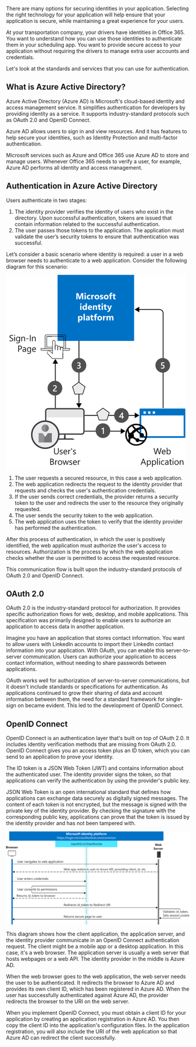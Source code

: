 There are many options for securing identities in your application. Selecting the right technology for your application will help ensure that your application is secure, while maintaining a great experience for your users.

At your transportation company, your drivers have identities in Office 365. You want to understand how you can use those identities to authenticate them in your scheduling app. You want to provide secure access to your application without requiring the drivers to manage extra user accounts and credentials.

Let's look at the standards and services that you can use for authentication.

## What is Azure Active Directory?

Azure Active Directory (Azure AD) is Microsoft's cloud-based identity and access management service. It simplifies authentication for developers by providing identity as a service. It supports industry-standard protocols such as OAuth 2.0 and OpenID Connect. 

Azure AD allows users to sign in and view resources. And it has features to help secure your identities, such as Identity Protection and multi-factor authentication.

Microsoft services such as Azure and Office 365 use Azure AD to store and manage users. Whenever Office 365 needs to verify a user, for example, Azure AD performs all identity and access management.

## Authentication in Azure Active Directory

Users authenticate in two stages:

1. The identity provider verifies the identity of users who exist in the directory. Upon successful authentication, tokens are issued that contain information related to the successful authentication.
1. The user passes those tokens to the application. The application must validate the user’s security tokens to ensure that authentication was successful.

Let’s consider a basic scenario where identity is required: a user in a web browser needs to authenticate to a web application. Consider the following diagram for this scenario:

![Screenshot that shows a basic scenario where identity is required](../media/2-azure-ad-open-id-connect.svg)

1. The user requests a secured resource, in this case a web application.
1. The web application redirects the request to the identity provider that requests and checks the user's authentication credentials. 
1. If the user sends correct credentials, the provider returns a security token to the user and redirects the user to the resource they originally requested.
1. The user sends the security token to the web application.
1. The web application uses the token to verify that the identity provider has performed the authentication.

After this process of authentication, in which the user is positively identified, the web application must authorize the user's access to resources. Authorization is the process by which the web application checks whether the user is permitted to access the requested resource.

This communication flow is built upon the industry-standard protocols of OAuth 2.0 and OpenID Connect.

## OAuth 2.0

OAuth 2.0 is the industry-standard protocol for authorization. It provides specific authorization flows for web, desktop, and mobile applications. This specification was primarily designed to enable users to authorize an application to access data in another application. 

Imagine you have an application that stores contact information. You want to allow users with LinkedIn accounts to import their LinkedIn contact information into your application. With OAuth, you can enable this server-to-server communication. Users can authorize your application to access contact information, without needing to share passwords between applications.

OAuth works well for authorization of server-to-server communications, but it doesn't include standards or specifications for authentication. As applications continued to grow their sharing of data and account information between them, the need for a standard framework for single-sign on became evident. This led to the development of OpenID Connect.

## OpenID Connect

OpenID Connect is an authentication layer that's built on top of OAuth 2.0. It includes identity verification methods that are missing from OAuth 2.0. OpenID Connect gives you an access token plus an ID token, which you can send to an application to prove your identity. 

The ID token is a JSON Web Token (JWT) and contains information about the authenticated user. The identity provider signs the token, so that applications can verify the authentication by using the provider's public key.

JSON Web Token is an open international standard that defines how applications can exchange data securely as digitally signed messages. The content of each token is not encrypted, but the message is signed with the private key of the identity provider. By checking the signature with the corresponding public key, applications can prove that the token is issued by the identity provider and has not been tampered with.

![OpenID authentication](../media/2-openid-connect-auth-flow.svg)

This diagram shows how the client application, the application server, and the identity provider communicate in an OpenID Connect authentication request. The client might be a mobile app or a desktop application. In this case, it's a web browser. The application server is usually a web server that hosts webpages or a web API. The identity provider in the middle is Azure AD. 

When the web browser goes to the web application, the web server needs the user to be authenticated. It redirects the browser to Azure AD and provides its own client ID, which has been registered in Azure AD. When the user has successfully authenticated against Azure AD, the provider redirects the browser to the URI on the web server.

When you implement OpenID Connect, you must obtain a client ID for your application by creating an application registration in Azure AD. You then copy the client ID into the application's configuration files. In the application registration, you will also include the URI of the web application so that Azure AD can redirect the client successfully.
